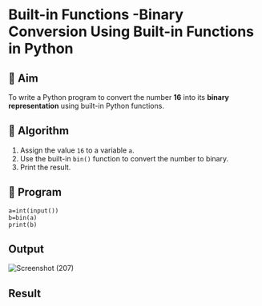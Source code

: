 # Built-in Functions -Binary Conversion Using Built-in Functions in Python

## 🎯 Aim
To write a Python program to convert the number **16** into its **binary representation** using built-in Python functions.

## 🧠 Algorithm
1. Assign the value `16` to a variable `a`.
2. Use the built-in `bin()` function to convert the number to binary.
3. Print the result.

## 🧾 Program
```
a=int(input())
b=bin(a)
print(b)
```


## Output
![Screenshot (207)](https://github.com/user-attachments/assets/3029d257-404e-478e-8584-87555bdcf077)

## Result
